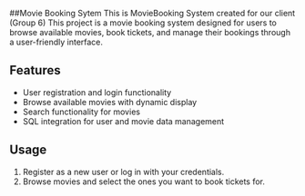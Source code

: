 ##Movie Booking Sytem
This is MovieBooking System created for our client (Group 6)
This project is a movie booking system designed for users to browse available movies, book tickets, and manage their bookings through a user-friendly interface. 

## Features
- User registration and login functionality
- Browse available movies with dynamic display
- Search functionality for movies
- SQL integration for user and movie data management

## Usage
1. Register as a new user or log in with your credentials.
2. Browse movies and select the ones you want to book tickets for.
